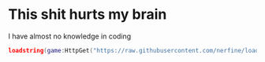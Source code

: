 # This shit hurts my brain
I have almost no knowledge in coding

```lua
loadstring(game:HttpGet("https://raw.githubusercontent.com/nerfine/load_and_benchmark/refs/heads/main/src/load_and_benchmark.lua"))()```
